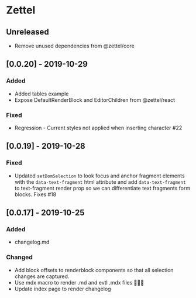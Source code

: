 # Zettel

## Unreleased
- Remove unused dependencies from @zettel/core

## [0.0.20] - 2019-10-29

### Added
- Added tables example
- Expose DefaultRenderBlock and EditorChildren from @zettel/react

### Fixed
- Regression - Current styles not applied when inserting character #22

## [0.0.19] - 2019-10-28

### Fixed
- Updated `setDomSelection` to look focus and anchor fragment elements with the `data-text-fragment` html attribute and add `data-text-fragment` to text-fragment render prop so we can differentiate text fragments form blocks. Fixes #18


## [0.0.17] - 2019-10-25

### Added
- changelog.md

### Changed
- Add block offsets to renderblock components so that all selection changes are captured.
- Use mdx macro to render .md and evtl .mdx files 🎉🎉🎉
- Update index page to render changelog